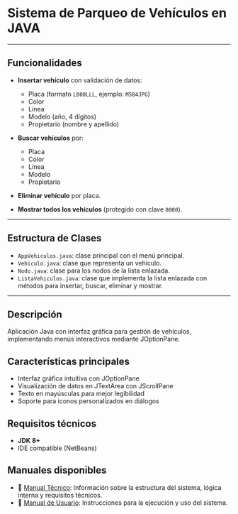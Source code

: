 # Sistema de Parqueo de Vehículos en JAVA

---
## Funcionalidades

- **Insertar vehículo** con validación de datos:
  - Placa (formato `L000LLL`, ejemplo: `M584JPG`)
  - Color
  - Línea
  - Modelo (año, 4 dígitos)
  - Propietario (nombre y apellido)
 
- **Buscar vehículos** por:
  - Placa
  - Color
  - Línea
  - Modelo
  - Propietario

- **Eliminar vehículo** por placa.

- **Mostrar todos los vehículos** (protegido con clave `0000`).

---

## Estructura de Clases

- `AppVehiculos.java`: clase principal con el menú principal.
- `Vehiculo.java`: clase que representa un vehículo.
- `Nodo.java`: clase para los nodos de la lista enlazada.
- `ListaVehiculos.java`: clase que implementa la lista enlazada con métodos para insertar, buscar, eliminar y mostrar.

---

## Descripción
Aplicación Java con interfaz gráfica para gestión de vehículos, implementando menús interactivos mediante JOptionPane. 

## Características principales
- Interfaz gráfica intuitiva con JOptionPane
- Visualización de datos en JTextArea con JScrollPane
- Texto en mayúsculas para mejor legibilidad
- Soporte para iconos personalizados en diálogos

## Requisitos técnicos
- **JDK 8+** 
- IDE compatible (NetBeans)

## Manuales disponibles

- 📘 [Manual Técnico](MANUAL_TECNICO.md): Información sobre la estructura del sistema, lógica interna y requisitos técnicos.
- 🧾 [Manual de Usuario](MANUAL_USUARIO.md): Instrucciones para la ejecución y uso del sistema.

